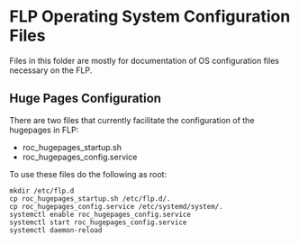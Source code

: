 # FLP Operating System Configuration Files

Files in this folder are mostly for documentation of OS configuration files necessary on the FLP.

## Huge Pages Configuration

There are two files that currently facilitate the configuration of the hugepages in FLP:

* roc_hugepages_startup.sh
* roc_hugepages_config.service

To use these files do the following as root:

``` shell
mkdir /etc/flp.d
cp roc_hugepages_startup.sh /etc/flp.d/.
cp roc_hugepages_config.service /etc/systemd/system/.
systemctl enable roc_hugepages_config.service
systemctl start roc_hugepages_config.service
systemctl daemon-reload
```

